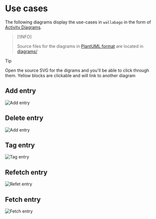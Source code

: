 # Use cases

The following diagrams display the use-cases in `wallabago` in the
form of [Activity Diagrams](https://en.wikipedia.org/wiki/Activity_diagram).

> [!INFO]
> 
> Source files for the diagrams in [PlantUML format](https://plantuml.com/activity-diagram-beta) are located in [diagrams/](./diagrams/)

> [!TIP]
>
> Open the source SVG for the digrams and you'll be able to click through them.
> Yellow blocks are clickable and will link to another diagram

## Add entry

![Add entry](./diagrams/dist/add-entry-activity.svg)

## Delete entry

![Add entry](./diagrams/dist/add-entry-activity.svg)

## Tag entry

![Tag entry](./diagrams/dist/tag-entry-activity.svg)

## Refetch entry

![Refet entry](./diagrams/dist/refetch-entry-activity.svg)

## Fetch entry

![Fetch entry](./diagrams/dist/fetch-entry-activity.svg)